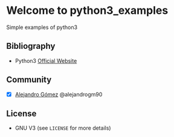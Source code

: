 # Welcome to python3_examples
Simple examples of python3

## Bibliography ##
- Python3 [Official Website](https://www.pyhton.org/)

## Community ##
- [x] [Alejandro Gómez](https://github.com/alejandrogm90) @alejandrogm90

## License ##
* GNU V3 (see `LICENSE` for more details)

